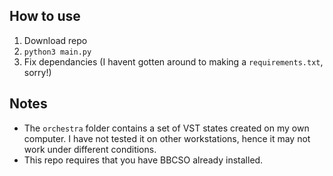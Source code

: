 ## How to use

1. Download repo
2. `python3 main.py`
3. Fix dependancies (I havent gotten around to making a `requirements.txt`, sorry!)

## Notes

- The `orchestra` folder contains a set of VST states created on my own computer. I have not tested it on other workstations, hence it may not work under different conditions. 
- This repo requires that you have BBCSO already installed.